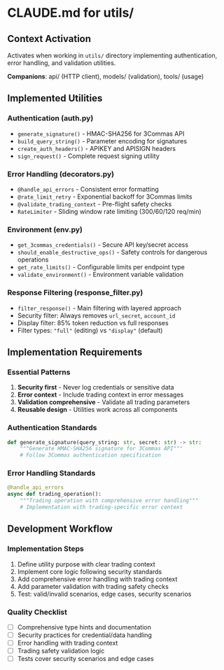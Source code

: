 # CLAUDE.md for utils/

## Context Activation
Activates when working in `utils/` directory implementing authentication, error handling, and validation utilities.

**Companions**: api/ (HTTP client), models/ (validation), tools/ (usage)

## Implemented Utilities

### Authentication (auth.py)
- `generate_signature()` - HMAC-SHA256 for 3Commas API
- `build_query_string()` - Parameter encoding for signatures
- `create_auth_headers()` - APIKEY and APISIGN headers
- `sign_request()` - Complete request signing utility

### Error Handling (decorators.py)
- `@handle_api_errors` - Consistent error formatting
- `@rate_limit_retry` - Exponential backoff for 3Commas limits
- `@validate_trading_context` - Pre-flight safety checks
- `RateLimiter` - Sliding window rate limiting (300/60/120 req/min)

### Environment (env.py)
- `get_3commas_credentials()` - Secure API key/secret access
- `should_enable_destructive_ops()` - Safety controls for dangerous operations
- `get_rate_limits()` - Configurable limits per endpoint type
- `validate_environment()` - Environment variable validation

### Response Filtering (response_filter.py)
- `filter_response()` - Main filtering with layered approach
- Security filter: Always removes `url_secret`, `account_id`
- Display filter: 85% token reduction vs full responses
- Filter types: `"full"` (editing) vs `"display"` (default)

## Implementation Requirements

### Essential Patterns
1. **Security first** - Never log credentials or sensitive data
2. **Error context** - Include trading context in error messages
3. **Validation comprehensive** - Validate all trading parameters
4. **Reusable design** - Utilities work across all components

### Authentication Standards
```python
def generate_signature(query_string: str, secret: str) -> str:
    """Generate HMAC-SHA256 signature for 3Commas API"""
    # Follow 3Commas authentication specification
```

### Error Handling Standards
```python
@handle_api_errors
async def trading_operation():
    """Trading operation with comprehensive error handling"""
    # Implementation with trading-specific error context
```

## Development Workflow

### Implementation Steps
1. Define utility purpose with clear trading context
2. Implement core logic following security standards
3. Add comprehensive error handling with trading context
4. Add parameter validation with trading safety checks
5. Test: valid/invalid scenarios, edge cases, security scenarios

### Quality Checklist
- [ ] Comprehensive type hints and documentation
- [ ] Security practices for credential/data handling
- [ ] Error handling with trading context
- [ ] Trading safety validation logic
- [ ] Tests cover security scenarios and edge cases